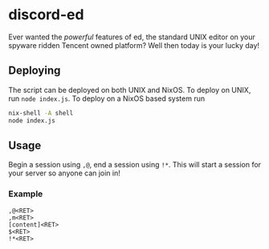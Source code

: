 # discord-ed
Ever wanted the *powerful* features of ed, the standard UNIX editor on your spyware ridden Tencent owned platform?
Well then today is your lucky day!

## Deploying
The script can be deployed on both UNIX and NixOS.
To deploy on UNIX, run `node index.js`. To deploy on a NixOS based system run
```sh
nix-shell -A shell
node index.js
```

## Usage
Begin a session using `,@`, end a session using `!*`. This will start a session for your server so anyone can join in!

### Example
```
,@<RET>
,m<RET>
[content]<RET>
$<RET>
!*<RET>
```

